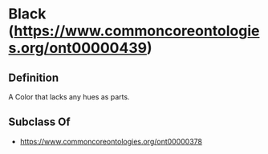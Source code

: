 # Black (https://www.commoncoreontologies.org/ont00000439)

## Definition
A Color that lacks any hues as parts.

## Subclass Of
- https://www.commoncoreontologies.org/ont00000378

